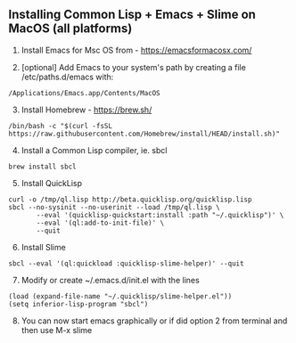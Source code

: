 
## Installing Common Lisp + Emacs + Slime on MacOS (all platforms)

1. Install Emacs for Msc OS from - https://emacsformacosx.com/

2. [optional] Add Emacs to your system's path by creating a
file /etc/paths.d/emacs with:
```
/Applications/Emacs.app/Contents/MacOS
```

3. Install Homebrew - https://brew.sh/
```
/bin/bash -c "$(curl -fsSL https://raw.githubusercontent.com/Homebrew/install/HEAD/install.sh)"
```

4. Install a Common Lisp compiler, ie. sbcl
```
brew install sbcl
```

5. Install QuickLisp
```
curl -o /tmp/ql.lisp http://beta.quicklisp.org/quicklisp.lisp
sbcl --no-sysinit --no-userinit --load /tmp/ql.lisp \
       --eval '(quicklisp-quickstart:install :path "~/.quicklisp")' \
       --eval '(ql:add-to-init-file)' \
       --quit
```

6. Install Slime
```
sbcl --eval '(ql:quickload :quicklisp-slime-helper)' --quit
```

7. Modify or create ~/.emacs.d/init.el with the lines
```
(load (expand-file-name "~/.quicklisp/slime-helper.el"))
(setq inferior-lisp-program "sbcl")
```

8. You can now start emacs graphically or if did option 2 from terminal
and then use M-x slime
